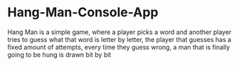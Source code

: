 # Hang-Man-Console-App
Hang Man is a simple game, where a player picks a word and another player tries to guess what that word is letter by letter, the player that guesses has
a fixed amount of attempts, every time they guess wrong, a man that is finally going to be hung is drawn bit by bit
